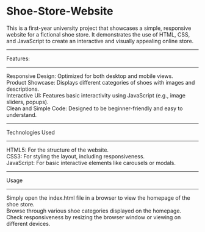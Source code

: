 # Shoe-Store-Website
This is a first-year university project that showcases a simple, responsive website for a fictional shoe store. It demonstrates the use of HTML, CSS, and JavaScript to create an interactive and visually appealing online store.
<br><hr>
Features:
<br><hr>
Responsive Design: Optimized for both desktop and mobile views.
<br>
Product Showcase: Displays different categories of shoes with images and descriptions.
<br>
Interactive UI: Features basic interactivity using JavaScript (e.g., image sliders, popups).
<br>
Clean and Simple Code: Designed to be beginner-friendly and easy to understand.
<br><hr>
Technologies Used
<br><hr>
HTML5: For the structure of the website.
<br>
CSS3: For styling the layout, including responsiveness.
<br>
JavaScript: For basic interactive elements like carousels or modals.
<br><hr>
Usage
<br><hr>
Simply open the index.html file in a browser to view the homepage of the shoe store.
<br>
Browse through various shoe categories displayed on the homepage.
<br>
Check responsiveness by resizing the browser window or viewing on different devices.
